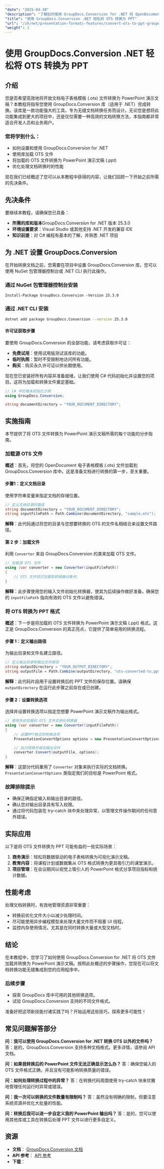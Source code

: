 ```yaml
---
"date": "2025-04-30"
"description": "了解如何使用 GroupDocs.Conversion for .NET 将 OpenDocument 电子表格模板 (OTS) 无缝转换为 PowerPoint 演示文稿。非常适合商业和教育领域高效的文档管理。"
"title": "使用 GroupDocs.Conversion .NET 轻松将 OTS 转换为 PPT"
"url": "/zh/net/presentation-formats-features/convert-ots-to-ppt-groupdocs-conversion-net/"
"weight": 1
---
```


# 使用 GroupDocs.Conversion .NET 轻松将 OTS 转换为 PPT

## 介绍

您是否希望高效地将开放文档电子表格模板 (.ots) 文件转换为 PowerPoint 演示文稿？本教程将指导您使用 GroupDocs.Conversion 库（适用于 .NET）完成转换。该库是一款功能强大的工具，专为无缝文档转换任务而设计。无论您是想将此功能集成到更大的项目中，还是仅仅需要一种高效的文档转换方法，本指南都非常适合开发人员和业务用户。

### 您将学到什么：
- 如何设置和使用 GroupDocs.Conversion for .NET
- 使用库加载 OTS 文件
- 将加载的 OTS 文件转换为 PowerPoint 演示文稿 (.ppt)
- 优化处理文档转换时的性能

现在我们已经概述了您可以从本教程中获得的内容，让我们回顾一下开始之前所需的先决条件。

## 先决条件

要继续本教程，请确保您已具备：
- **所需的库和版本**GroupDocs.Conversion for .NET 版本 25.3.0
- **环境设置要求**：Visual Studio 或其他支持 .NET 开发的兼容 IDE
- **知识前提**：对 C# 编程有基本的了解，并熟悉 .NET 项目

## 为 .NET 设置 GroupDocs.Conversion

在开始转换文档之前，您需要在项目中设置 GroupDocs.Conversion 库。您可以使用 NuGet 包管理器控制台或 .NET CLI 执行此操作。

### 通过 NuGet 包管理器控制台安装
```
Install-Package GroupDocs.Conversion -Version 25.3.0
```

### 通过 .NET CLI 安装
```bash
dotnet add package GroupDocs.Conversion --version 25.3.0
```

#### 许可证获取步骤

要使用 GroupDocs.Conversion 的全部功能，请考虑获取许可证：
- **免费试用**：使用试用版测试该库的功能。
- **临时执照**：暂时不受限制地访问所有功能。
- **购买**：购买永久许可证以供长期使用。

现在您已安装好所有内容并准备就绪，让我们使用 C# 代码初始化并设置您的项目。这将为加载和转换文件奠定基础。

```csharp
// C# 中的基本初始化示例
using GroupDocs.Conversion;

string documentDirectory = "YOUR_DOCUMENT_DIRECTORY";
```

## 实施指南

本节提供了将 OTS 文件转换为 PowerPoint 演示文稿所需的每个功能的分步指南。

### 加载源 OTS 文件

**概述**：首先，将您的 OpenDocument 电子表格模板 (.ots) 文件加载到 GroupDocs.Conversion 库中。这是准备文档进行转换的第一步，至关重要。

#### 步骤1：定义文档目录
使用字符串变量来指定文档的存储位置。

```csharp
// 定义文档目录的路径
string documentDirectory = "YOUR_DOCUMENT_DIRECTORY";
string inputFilePath = Path.Combine(documentDirectory, "sample.ots");
```
**解释**：此代码通过将您的目录与您想要转换的 OTS 的文件名相结合来设置文件路径。

#### 第 2 步：加载文件
利用 `Converter` 来自 GroupDocs.Conversion 的类来加载 OTS 文件。

```csharp
// 加载源 OTS 文件
using (var converter = new Converter(inputFilePath))
{
    // OTS 文件现已加载到转换器对象中。
}
```
**解释**：此步骤使用您的输入文件初始化转换器，使其为后续操作做好准备。确保您的 `inputFilePath` 指向有效的 OTS 文件以避免错误。

### 将 OTS 转换为 PPT 格式

**概述**：下一步是将加载的 OTS 文件转换为 PowerPoint 演示文稿 (.ppt) 格式。这正是 GroupDocs.Conversion 的真正亮点，它提供了简单易用的转换流程。

#### 步骤 1：定义输出路径
为输出目录和文件名建立路径。

```csharp
// 定义输出目录和输出文件路径
string outputDirectory = "YOUR_OUTPUT_DIRECTORY";
string outputFile = Path.Combine(outputDirectory, "ots-converted-to.ppt");
```
**解释**：此代码片段用于设置转换后的 PPT 文件的保存位置。请确保 `outputDirectory` 在运行此步骤之前存在或已创建。

#### 步骤 2：设置转换选项
选择并设置转换选项以指定您想要 PowerPoint 演示文稿作为输出格式。

```csharp
// 使用先前加载的 OTS 文件实例化转换器
using (var converter = new Converter(inputFilePath))
{
    // 设置PPT格式的转换选项
    PresentationConvertOptions options = new PresentationConvertOptions { Format = GroupDocs.Conversion.FileTypes.PresentationFileType.Ppt };

    // 执行转换并保存输出文件
    converter.Convert(outputFile, options);
}
```
**解释**：这部分代码重用了 `Converter` 对象来执行实际的文档转换。 `PresentationConvertOptions` 类指定我们的目标是 PowerPoint 格式。

### 故障排除提示

- 确保正确指定输入和输出目录的路径。
- 确认您对输出目录具有写入权限。
- 通过将代码包装在 try-catch 块中来处理异常，以管理文件操作期间的任何意外错误。

## 实际应用

以下是将 OTS 文件转换为 PPT 可能有益的一些实际场景：
1. **商务演示**：轻松将数据驱动的电子表格转换为可视化演示文稿。
2. **教育内容**：将课程计划或数据集从 OTS 格式转换为更具吸引力的课堂演示。
3. **项目管理**：在会议期间以视觉上吸引人的 PowerPoint 格式分享项目指标和统计数据。

## 性能考虑

处理文档转换时，有效地管理资源非常重要：
- 转换前优化文件大小以减少处理时间。
- 尽可能使用异步编程模型来处理大量文件而不阻塞 UI 线程。
- 监控内存使用情况，尤其是在同时转换大量或大型文档时。

## 结论

在本教程中，您学习了如何使用 GroupDocs.Conversion for .NET 将 OTS 文件加载并转换为 PowerPoint 演示文稿。按照此处概述的步骤操作，您现在可以将文档转换功能无缝集成到您的应用程序中。

### 后续步骤
- 探索 GroupDocs 库中可用的其他转换选项。
- 试验 GroupDocs.Conversion 支持的不同文件格式。

准备好把这项新技能付诸实践了吗？开始运用这些技巧，探索更多可能性！

## 常见问题解答部分

**问：我可以使用 GroupDocs.Conversion for .NET 转换 OTS 以外的文件吗？**
答：是的，GroupDocs.Conversion 支持多种文档格式。更多详情，请参阅 API 文档。

**问：如果我转换后的 PowerPoint 文件无法正确显示怎么办？**
答：确保您输入的 OTS 文件格式正确，并且没有可能影响转换质量的错误。

**问：如何处理转换过程中的异常？**
答：在转换代码周围使用 try-catch 块来优雅地管理任何运行时异常或错误。

**问：我一次可以转换的文件数量有限制吗？**
答：虽然没有明确的限制，但要注意系统资源并优化大批量的性能。

**问：转换后我可以进一步自定义我的 PowerPoint 输出吗？**
答：是的，您可以使用其他库或工具在转换后处理 PPT 文件以进行更多自定义。

## 资源
- **文档**： [GroupDocs.Conversion 文档](https://docs.groupdocs.com/conversion/net/)
- **API 参考**： [API 参考](https://reference.groupdocs.com/conversion/net/)
- **下载**：